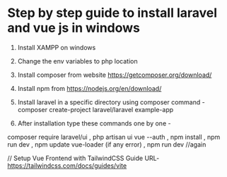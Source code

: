 # Step by step guide to install laravel and vue js in windows

1. Install XAMPP on windows
2. Change the env variables to php location
3. Install composer from website https://getcomposer.org/download/
4. Install npm from https://nodejs.org/en/download/
4. Install laravel in a specific directory using composer command - 
   composer create-project laravel/laravel example-app

5. After installation type these commands one by one -
   
composer require laravel/ui ,
php artisan ui vue --auth ,
npm install ,
npm run dev ,
npm update vue-loader (if any error) ,
npm run dev //again 
   
   
// Setup Vue Frontend with TailwindCSS
Guide URL- https://tailwindcss.com/docs/guides/vite
